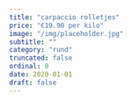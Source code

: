 ```yaml
---
title: "carpaccio rolletjes"
price: "€19.90 per kilo"
image: "/img/placeholder.jpg"
subtitle: ""
category: "rund"
truncated: false
ordinal: 0
date: 2020-01-01
draft: false
---
```

